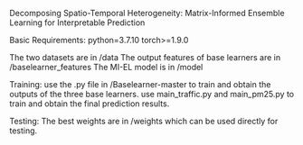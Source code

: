 Decomposing Spatio-Temporal Heterogeneity: Matrix-Informed Ensemble Learning for Interpretable Prediction

Basic Requirements:
python=3.7.10
torch>=1.9.0

The two datasets are in /data
The output features of base learners are in /baselearner_features
The MI-EL model is in /model

Training:
use the .py file in /Baselearner-master to train and obtain the outputs of the three base learners.
use main_traffic.py and main_pm25.py to train and obtain the final prediction results.

Testing:
The best weights are in /weights which can be used directly for testing.